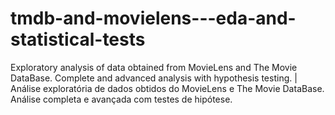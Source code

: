 # tmdb-and-movielens---eda-and-statistical-tests
Exploratory analysis of data obtained from MovieLens and The Movie DataBase. Complete and advanced analysis with hypothesis testing. | Análise exploratória de dados obtidos do MovieLens e The Movie DataBase. Análise completa e avançada com testes de hipótese.
